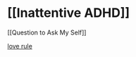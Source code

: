 # [[Inattentive ADHD]]

[[Question to Ask My Self]]

[love rule](https://www.facebook.com/share/r/18oTebE2Ec/)
